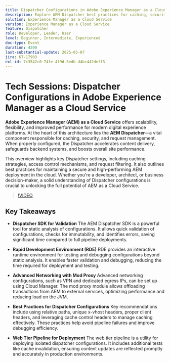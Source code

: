 ```yaml
---
title: Dispatcher Configurations in Adobe Experience Manager as a Cloud Service
description: Explore AEM Dispatcher best practices for caching, security, and performance to maximize AEM as a Cloud Service scalability and efficiency.
solution: Experience Manager as a Cloud Service
version: Experience Manager as a Cloud Service
feature: Dispatcher
role: Developer, Leader, User
level: Beginner, Intermediate, Experienced
doc-type: Event
duration: 4200
last-substantial-update: 2025-05-07
jira: KT-17903
exl-id: 7c3542c0-74fe-4f9d-8edb-d4bc442deff3
---
```

# Tech Sessions: Dispatcher Configurations in Adobe Experience Manager as a Cloud Service

**Adobe Experience Manager (AEM) as a Cloud Service** offers scalability, flexibility, and improved performance for modern digital experience platforms. At the heart of this architecture lies the **AEM Dispatcher**—a vital component responsible for caching, security, and request management. When properly configured, the Dispatcher accelerates content delivery, safeguards backend systems, and boosts overall site performance.

This overview highlights key Dispatcher settings, including caching strategies, access control mechanisms, and request filtering. It also outlines best practices for maintaining a secure and high-performing AEM deployment in the cloud. Whether you're a developer, architect, or business decision-maker, a solid understanding of Dispatcher configurations is crucial to unlocking the full potential of AEM as a Cloud Service.

>[!VIDEO](https://video.tv.adobe.com/v/3457891/?learn=on&enablevpops)

## Key Takeaways

* **Dispatcher SDK for Validation** The AEM Dispatcher SDK is a powerful tool for static analysis of configurations. It allows quick validation of configurations, checks for immutability, and identifies errors, saving significant time compared to full pipeline deployments.

* **Rapid Development Environment (RDE)** RDE provides an interactive runtime environment for testing and debugging configurations beyond static analysis. It enables faster validation and debugging, reducing the time required for deployment and testing.

* **Advanced Networking with Mod Proxy** Advanced networking configurations, such as VPN and dedicated egress IPs, can be set up using Cloud Manager. The mod proxy module allows offloading transactions from AEM to external services, optimizing performance and reducing load on the JVM.

* **Best Practices for Dispatcher Configurations** Key recommendations include using relative paths, unique x-vhost headers, proper client headers, and leveraging cache control headers to manage caching effectively. These practices help avoid pipeline failures and improve debugging efficiency.

* **Web Tier Pipeline for Deployment** The web tier pipeline is a utility for deploying isolated dispatcher configurations. It includes additional tests like cache invalidation, ensuring content updates are reflected promptly and accurately in production environments.
